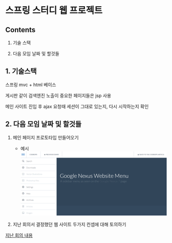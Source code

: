 # 스프링 스터디 웹 프로젝트

## Contents

1. 기술 스택

2. 다음 모임 날짜 및 할것들


## 1. 기술스택

스프링 mvc  + html 베이스

게시판 같이 검색엔진 노출이 중요한 페이지들은 jsp 사용

메인 사이트 진입 후 ajax 요청때 세션이 그대로 있는지, 다시 시작하는지 확인

## 2. 다음 모임 날짜 및 할것들

1. 메인 페이지 프로토타입 만들어오기

    - 예시
    ![](./images/prototype.png)

2. 지난 회의서 결정했던 웹 사이트 두가지 컨셉에 대해 토의하기

[지난 회의 내용](./progress/week1.md)






